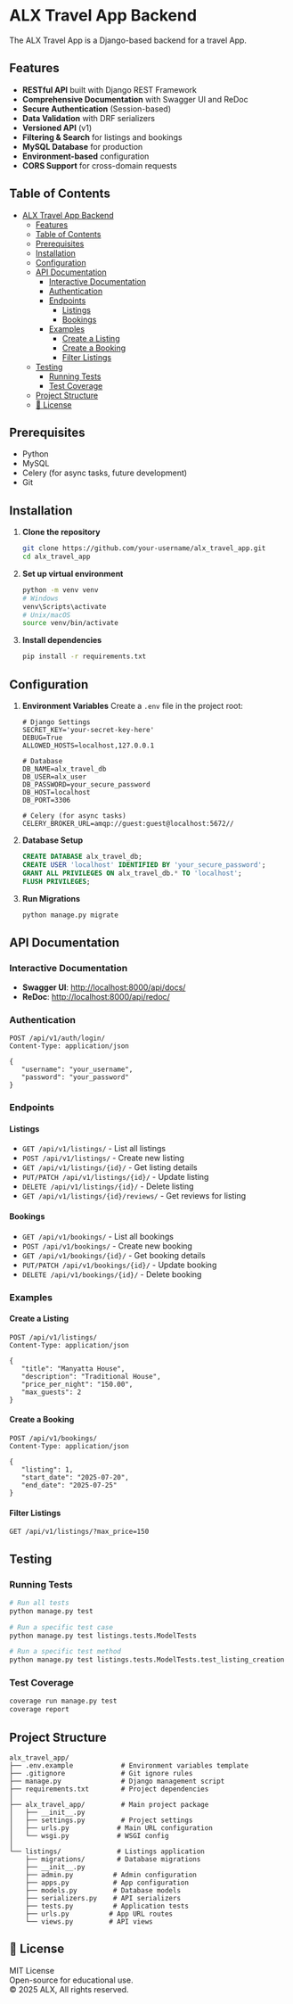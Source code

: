 # ALX Travel App Backend

The ALX Travel App is a Django-based backend for a travel App.

## Features

- **RESTful API** built with Django REST Framework
- **Comprehensive Documentation** with Swagger UI and ReDoc
- **Secure Authentication** (Session-based)
- **Data Validation** with DRF serializers
- **Versioned API** (v1)
- **Filtering & Search** for listings and bookings
- **MySQL Database** for production
- **Environment-based** configuration
- **CORS Support** for cross-domain requests

## Table of Contents

- [ALX Travel App Backend](#alx-travel-app-backend)
  - [Features](#features)
  - [Table of Contents](#table-of-contents)
  - [Prerequisites](#prerequisites)
  - [Installation](#installation)
  - [Configuration](#configuration)
  - [API Documentation](#api-documentation)
    - [Interactive Documentation](#interactive-documentation)
    - [Authentication](#authentication)
    - [Endpoints](#endpoints)
      - [Listings](#listings)
      - [Bookings](#bookings)
    - [Examples](#examples)
      - [Create a Listing](#create-a-listing)
      - [Create a Booking](#create-a-booking)
      - [Filter Listings](#filter-listings)
  - [Testing](#testing)
    - [Running Tests](#running-tests)
    - [Test Coverage](#test-coverage)
  - [Project Structure](#project-structure)
  - [🏁 License](#-license)

## Prerequisites

- Python
- MySQL
- Celery (for async tasks, future development)
- Git

## Installation

1. **Clone the repository**

   ```bash
   git clone https://github.com/your-username/alx_travel_app.git
   cd alx_travel_app
   ```
2. **Set up virtual environment**

   ```bash
   python -m venv venv
   # Windows
   venv\Scripts\activate
   # Unix/macOS
   source venv/bin/activate
   ```
3. **Install dependencies**

   ```bash
   pip install -r requirements.txt
   ```

## Configuration

1. **Environment Variables**
   Create a `.env` file in the project root:

   ```env
   # Django Settings
   SECRET_KEY='your-secret-key-here'
   DEBUG=True
   ALLOWED_HOSTS=localhost,127.0.0.1

   # Database
   DB_NAME=alx_travel_db
   DB_USER=alx_user
   DB_PASSWORD=your_secure_password
   DB_HOST=localhost
   DB_PORT=3306

   # Celery (for async tasks)
   CELERY_BROKER_URL=amqp://guest:guest@localhost:5672//
   ```
2. **Database Setup**

   ```sql
   CREATE DATABASE alx_travel_db;
   CREATE USER 'localhost' IDENTIFIED BY 'your_secure_password';
   GRANT ALL PRIVILEGES ON alx_travel_db.* TO 'localhost';
   FLUSH PRIVILEGES;
   ```
3. **Run Migrations**

   ```bash
   python manage.py migrate
   ```

## API Documentation

### Interactive Documentation

- **Swagger UI**: [http://localhost:8000/api/docs/](http://localhost:8000/api/docs/)
- **ReDoc**: [http://localhost:8000/api/redoc/](http://localhost:8000/api/redoc/)

### Authentication

```http
POST /api/v1/auth/login/
Content-Type: application/json

{
   "username": "your_username",
   "password": "your_password"
}
```

### Endpoints

#### Listings

- `GET /api/v1/listings/` - List all listings
- `POST /api/v1/listings/` - Create new listing
- `GET /api/v1/listings/{id}/` - Get listing details
- `PUT/PATCH /api/v1/listings/{id}/` - Update listing
- `DELETE /api/v1/listings/{id}/` - Delete listing
- `GET /api/v1/listings/{id}/reviews/` - Get reviews for listing

#### Bookings

- `GET /api/v1/bookings/` - List all bookings
- `POST /api/v1/bookings/` - Create new booking
- `GET /api/v1/bookings/{id}/` - Get booking details
- `PUT/PATCH /api/v1/bookings/{id}/` - Update booking
- `DELETE /api/v1/bookings/{id}/` - Delete booking

### Examples

#### Create a Listing

```http
POST /api/v1/listings/
Content-Type: application/json

{
   "title": "Manyatta House",
   "description": "Traditional House",
   "price_per_night": "150.00",
   "max_guests": 2
}
```

#### Create a Booking

```http
POST /api/v1/bookings/
Content-Type: application/json

{
   "listing": 1,
   "start_date": "2025-07-20",
   "end_date": "2025-07-25"
}
```

#### Filter Listings

```http
GET /api/v1/listings/?max_price=150
```

## Testing

### Running Tests

```bash
# Run all tests
python manage.py test

# Run a specific test case
python manage.py test listings.tests.ModelTests

# Run a specific test method
python manage.py test listings.tests.ModelTests.test_listing_creation
```

### Test Coverage

```bash
coverage run manage.py test
coverage report
```

## Project Structure

```text
alx_travel_app/
├── .env.example            # Environment variables template
├── .gitignore              # Git ignore rules
├── manage.py               # Django management script
├── requirements.txt        # Project dependencies
│
├── alx_travel_app/         # Main project package
│   ├── __init__.py
│   ├── settings.py         # Project settings
│   ├── urls.py            # Main URL configuration
│   └── wsgi.py            # WSGI config
│
└── listings/              # Listings application
    ├── migrations/        # Database migrations
    ├── __init__.py
    ├── admin.py          # Admin configuration
    ├── apps.py           # App configuration
    ├── models.py         # Database models
    ├── serializers.py    # API serializers
    ├── tests.py          # Application tests
    ├── urls.py          # App URL routes
    └── views.py         # API views
```

## 🏁 License

MIT License  
Open-source for educational use.  
© 2025 ALX, All rights reserved.
